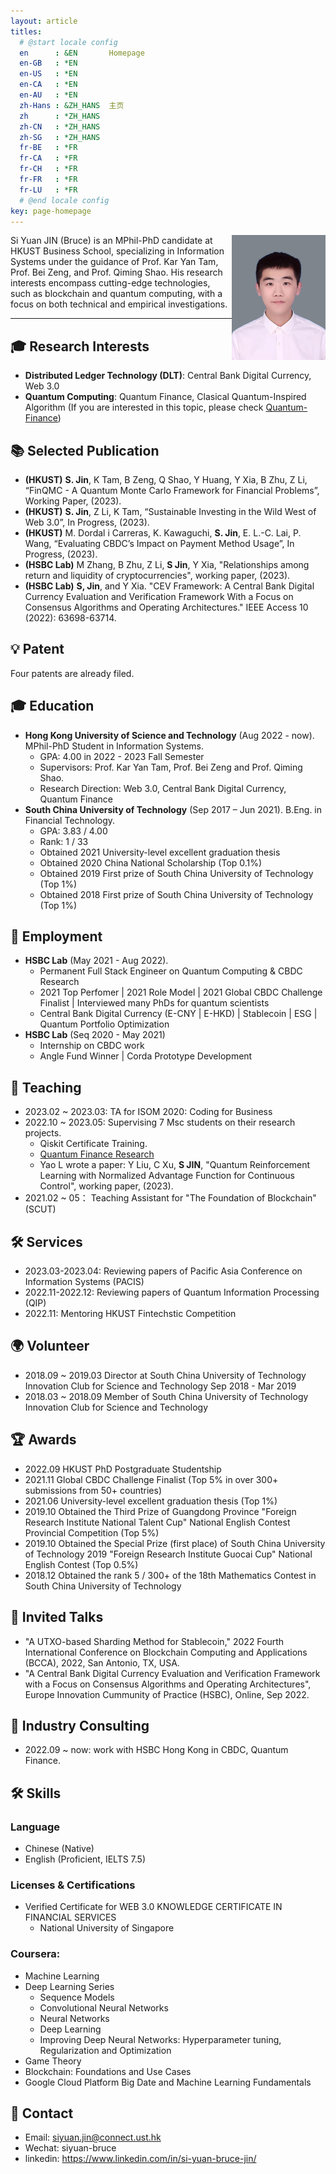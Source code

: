 ```yaml
---
layout: article
titles:
  # @start locale config
  en      : &EN       Homepage
  en-GB   : *EN
  en-US   : *EN
  en-CA   : *EN
  en-AU   : *EN
  zh-Hans : &ZH_HANS  主页
  zh      : *ZH_HANS
  zh-CN   : *ZH_HANS
  zh-SG   : *ZH_HANS
  fr-BE   : *FR
  fr-CA   : *FR
  fr-CH   : *FR
  fr-FR   : *FR
  fr-LU   : *FR
  # @end locale config
key: page-homepage
---
```


<img src= "./images/profile.jpg" align=right width="150"/>
Si Yuan JIN (Bruce) is an MPhil-PhD candidate at HKUST Business School, specializing in Information Systems under the guidance of Prof. Kar Yan Tam, Prof. Bei Zeng, and Prof. Qiming Shao. His research interests encompass cutting-edge technologies, such as blockchain and quantum computing, with a focus on both technical and empirical investigations.

---

## 🎓 **Research Interests**
- **Distributed Ledger Technology (DLT)**: Central Bank Digital Currency, Web 3.0
- **Quantum Computing**: Quantum Finance, Clasical Quantum-Inspired Algorithm (If you are interested in this topic, please check [Quantum-Finance](https://github.com/siyuan-bruce/Quantum-Finance))

## 📚 **Selected Publication**
- **(HKUST)** **S. Jin**, K Tam, B Zeng, Q Shao, Y Huang, Y Xia, B Zhu, Z Li, “FinQMC - A Quantum Monte Carlo Framework for Financial Problems”, Working Paper, (2023).
- **(HKUST)** **S. Jin**, Z Li, K Tam, “Sustainable Investing in the Wild West of Web 3.0”, In Progress, (2023).
- **(HKUST)** M. Dordal i Carreras, K. Kawaguchi, **S. Jin**, E. L.-C. Lai, P. Wang, “Evaluating CBDC’s Impact on Payment Method Usage”, In Progress, (2023).
- **(HSBC Lab)** M Zhang, B Zhu, Z Li, **S Jin**, Y Xia, "Relationships among return and liquidity of cryptocurrencies", working paper, (2023).
- **(HSBC Lab)** **S, Jin**, and Y Xia. "CEV Framework: A Central Bank Digital Currency Evaluation and Verification Framework With a Focus on Consensus Algorithms and Operating Architectures." IEEE Access 10 (2022): 63698-63714.

## 💡 **Patent**
Four patents are already filed.

## 🎓 **Education**
- **Hong Kong University of Science and Technology** (Aug 2022 - now). MPhil-PhD Student in Information Systems.
  - GPA: 4.00 in 2022 - 2023 Fall Semester
  - Supervisors: Prof. Kar Yan Tam, Prof. Bei Zeng and Prof. Qiming Shao.
  - Research Direction: Web 3.0, Central Bank Digital Currency, Quantum Finance
- **South China University of Technology** (Sep 2017 – Jun 2021). B.Eng. in Financial Technology. 
  - GPA: 3.83 / 4.00 
  - Rank: 1 / 33
  - Obtained 2021 University-level excellent graduation thesis
  - Obtained 2020 China National Scholarship (Top 0.1%)
  - Obtained 2019 First prize of South China University of Technology (Top 1%)
  - Obtained 2018 First prize of South China University of Technology (Top 1%)

## 💼 **Employment**
- **HSBC Lab** (May 2021 - Aug 2022). 
  - Permanent Full Stack Engineer on Quantum Computing & CBDC Research
  - 2021 Top Perfomer \| 2021 Role Model \| 2021 Global CBDC Challenge Finalist \| Interviewed many PhDs for quantum scientists
  - Central Bank Digital Currency (E-CNY \| E-HKD) \| Stablecoin \| ESG \| Quantum Portfolio Optimization
- **HSBC Lab** (Seq 2020 - May 2021)
  - Internship on CBDC work
  - Angle Fund Winner \| Corda Prototype Development

## 📖 **Teaching**
- 2023.02 ~ 2023.03: TA for ISOM 2020: Coding for Business
- 2022.10 ~ 2023.05: Supervising 7 Msc students on their research projects.
  - Qiskit Certificate Training. 
  - [Quantum Finance Research](https://siyuan-bruce.notion.site/3331ba8358b54e7dae1e63b486fd8797?v=ddd75742972048c094985c3c6598cc05)
  - Yao L wrote a paper: Y Liu, C Xu, **S JIN**, "Quantum Reinforcement Learning with Normalized Advantage Function for Continuous Control", working paper, (2023).
- 2021.02 ~ 05： Teaching Assistant for "The Foundation of Blockchain" (SCUT)

## 🛠 **Services**
- 2023.03-2023.04: Reviewing papers of Pacific Asia Conference on Information Systems (PACIS)
- 2022.11-2022.12: Reviewing papers of Quantum Information Processing (QIP)
- 2022.11: Mentoring HKUST Fintechstic Competition

## 🌍 **Volunteer**
- 2018.09 ~ 2019.03 Director at South China University of Technology Innovation Club for Science and Technology
  Sep 2018 - Mar 2019
- 2018.03 ~ 2018.09 Member of South China University of Technology Innovation Club for Science and Technology

## 🏆 **Awards**
- 2022.09 HKUST PhD Postgraduate Studentship
- 2021.11 Global CBDC Challenge Finalist (Top 5% in over 300+ submissions from 50+ countries)
- 2021.06 University-level excellent graduation thesis (Top 1%)
- 2019.10 Obtained the Third Prize of Guangdong Province "Foreign Research Institute National Talent Cup" National English Contest Provincial Competition (Top 5%)
- 2019.10 Obtained the Special Prize (first place) of South China University of Technology 2019 "Foreign Research Institute Guocai Cup" National English Contest (Top 0.5%)
- 2018.12 Obtained the rank 5 / 300+ of the 18th Mathematics Contest in South China University of Technology

## 📣 **Invited Talks**
- "A UTXO-based Sharding Method for Stablecoin," 2022 Fourth International Conference on Blockchain Computing and Applications (BCCA), 2022, San Antonio, TX, USA.
- "A Central Bank Digital Currency Evaluation and Verification Framework with a Focus on Consensus Algorithms and Operating Architectures", Europe Innovation Cummunity of Practice (HSBC), Online, Sep 2022.

## 💼 Industry Consulting
- 2022.09 ~ now: work with HSBC Hong Kong in CBDC, Quantum Finance.

## 🛠 **Skills**
### Language
- Chinese (Native)
- English (Proficient, IELTS 7.5)

### Licenses & Certifications
- Verified Certificate for WEB 3.0 KNOWLEDGE CERTIFICATE IN FINANCIAL SERVICES
  - National University of Singapore

### Coursera:
- Machine Learning
- Deep Learning Series
  - Sequence Models
  - Convolutional Neural Networks 
  - Neural Networks
  - Deep Learning
  - Improving Deep Neural Networks: Hyperparameter tuning, Regularization and Optimization
- Game Theory
- Blockchain: Foundations and Use Cases
- Google Cloud Platform Big Date and Machine Learning Fundamentals
  
## 📩 **Contact**
- Email: siyuan.jin@connect.ust.hk
- Wechat: siyuan-bruce
- linkedin: https://www.linkedin.com/in/si-yuan-bruce-jin/


